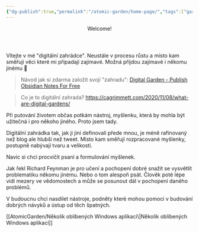 ```yaml
---
{"dg-publish":true,"permalink":"/atomic-garden/home-page/","tags":["gardenEntry"]}
---
```



<header role="banner"> <p>Welcome!</p> </header>

<main role="main"> <p>Vítejte v mé "digitální zahrádce". Neustále v procesu růstu a místo kam směřuji věci které mi připadají zajímavé. Možná přijdou zajímavé i někomu jinému 🙂 

> Návod jak si zdarma založit svojí "zahradu": [Digital Garden - Publish Obsidian Notes For Free](https://dg-docs.ole.dev/)

> Co je to digitální zahrada? https://cagrimmett.com/2020/11/08/what-are-digital-gardens/

Při putování životem občas potkám nástroj, myšlenku, která by mohla být užitečná i pro někoho jiného. Proto jsem tady.

Digitální zahrádka tak, jak ji jiní definovali přede mnou, je méně rafinovaný než blog ale hlubší než tweet. Místo kam směřují rozpracované myšlenky, postupně nabývají tvaru a velikosti.

Navíc si chci procvičit psaní a formulování myšlenek.

 Jak řekl Richard Feynman je pro učení a pochopení dobré snažit se vysvětlit problematiku někomu jinému. Nebo o tom alespoň psát. Člověk poté lépe vidí mezery ve vědomostech a může se posunout dál v pochopení daného problémů.

V budoucnu chci nasdilet nástroje, podněty které  mohou pomoci v budování dobrých návyků a ústup od těch špatných.
</p> </main> 
[[AtomicGarden/Několik oblíbených Windows aplikací\|Několik oblíbených Windows aplikací]]
